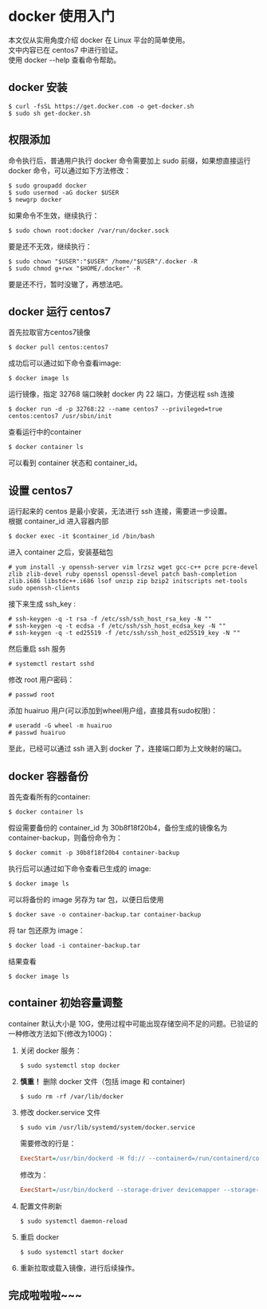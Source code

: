 # docker 使用入门
本文仅从实用角度介绍 docker 在 Linux 平台的简单使用。<br>
文中内容已在 centos7 中进行验证。<br>
使用 docker --help 查看命令帮助。
## docker 安装
```shell
$ curl -fsSL https://get.docker.com -o get-docker.sh
$ sudo sh get-docker.sh
```
## 权限添加
命令执行后，普通用户执行 docker 命令需要加上 sudo 前缀，如果想直接运行 docker 命令，可以通过如下方法修改：
```shell
$ sudo groupadd docker
$ sudo usermod -aG docker $USER
$ newgrp docker
```
如果命令不生效，继续执行：
```shell
$ sudo chown root:docker /var/run/docker.sock
```
要是还不无效，继续执行：
```shell
$ sudo chown "$USER":"$USER" /home/"$USER"/.docker -R
$ sudo chmod g+rwx "$HOME/.docker" -R
```
要是还不行，暂时没辙了，再想法吧。
## docker 运行 centos7
首先拉取官方centos7镜像
```shell
$ docker pull centos:centos7
```
成功后可以通过如下命令查看image:
```shell
$ docker image ls
```
运行镜像，指定 32768 端口映射 docker 内 22 端口，方便远程 ssh 连接
```shell
$ docker run -d -p 32768:22 --name centos7 --privileged=true centos:centos7 /usr/sbin/init
```
查看运行中的container
```shell
$ docker container ls
```
可以看到 container 状态和 container_id。
## 设置 centos7
运行起来的 centos 是最小安装，无法进行 ssh 连接，需要进一步设置。<br>
根据 container_id 进入容器内部
```shell
$ docker exec -it $container_id /bin/bash
```
进入 container 之后，安装基础包
```shell
# yum install -y openssh-server vim lrzsz wget gcc-c++ pcre pcre-devel zlib zlib-devel ruby openssl openssl-devel patch bash-completion zlib.i686 libstdc++.i686 lsof unzip zip bzip2 initscripts net-tools sudo openssh-clients
```
接下来生成 ssh_key :
```shell
# ssh-keygen -q -t rsa -f /etc/ssh/ssh_host_rsa_key -N ""
# ssh-keygen -q -t ecdsa -f /etc/ssh/ssh_host_ecdsa_key -N ""
# ssh-keygen -q -t ed25519 -f /etc/ssh/ssh_host_ed25519_key -N ""
```
然后重启 ssh 服务
```shell
# systemctl restart sshd
```
修改 root 用户密码：
```shell
# passwd root
```
添加 huairuo 用户(可以添加到wheel用户组，直接具有sudo权限)：
```shell
# useradd -G wheel -m huairuo
# passwd huairuo
```
至此，已经可以通过 ssh 进入到 docker 了，连接端口即为上文映射的端口。
## docker 容器备份
首先查看所有的container:
```shell
$ docker container ls
```
假设需要备份的 container_id 为 30b8f18f20b4，备份生成的镜像名为 container-backup，则备份命令为：
```shell
$ docker commit -p 30b8f18f20b4 container-backup
```
执行后可以通过如下命令查看已生成的 image:
```shell
$ docker image ls
```
可以将备份的 image 另存为 tar 包，以便日后使用
```shell
$ docker save -o container-backup.tar container-backup
```
将 tar 包还原为 image：
```shell
$ docker load -i container-backup.tar
```
结果查看
```shell
$ docker image ls
```
## container 初始容量调整
container 默认大小是 10G，使用过程中可能出现存储空间不足的问题。已验证的一种修改方法如下(修改为100G)：
1. 关闭 docker 服务：

    ```shell
    $ sudo systemctl stop docker
    ```
2. **慎重！** 删除 docker 文件（包括 image 和 container)
    ```shell
    $ sudo rm -rf /var/lib/docker
    ```
3. 修改 docker.service 文件
    ```shell
    $ sudo vim /usr/lib/systemd/system/docker.service
    ```
    需要修改的行是：
    ```ini
    ExecStart=/usr/bin/dockerd -H fd:// --containerd=/run/containerd/containerd.sock
    ```
    修改为：
    ```ini
    ExecStart=/usr/bin/dockerd --storage-driver devicemapper --storage-opt dm.loopdatasize=500G --storage-opt dm.loopmetadatasize=10G --storage-opt dm.fs=ext4 --storage-opt dm.basesize=100G -H fd:// --containerd=/run/containerd/containerd.sock
    ```
4. 配置文件刷新
    ```shell
    $ sudo systemctl daemon-reload
    ```
5. 重启 docker
    ```shell
    $ sudo systemctl start docker
    ```
6. 重新拉取或载入镜像，进行后续操作。
## 完成啦啦啦~~~